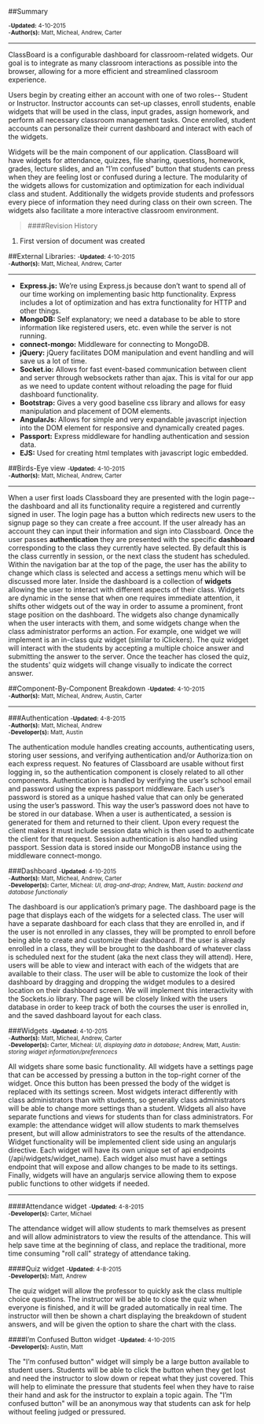 ##Summary

<small>
-<b>Updated:</b> 4-10-2015
<br>
-<b>Author(s):</b> Matt, Micheal, Andrew, Carter
</small>

---

ClassBoard is a configurable dashboard for classroom-related widgets. Our goal is to integrate as many classroom interactions as possible into the browser, allowing for a more efficient and streamlined classroom experience.

Users begin by creating either an account with one of two roles-- Student or Instructor. Instructor accounts can set-up classes, enroll students, enable widgets that will be used in the class, input grades, assign homework, and perform all necessary classroom management tasks. Once enrolled, student accounts can personalize their current dashboard and interact with each of the widgets.

Widgets will be the main component of our application. ClassBoard will have widgets for attendance, quizzes, file sharing, questions, homework, grades, lecture slides, and an “I’m confused” button that students can press when they are feeling lost or confused during a lecture. The modularity of the widgets allows for customization and optimization for each individual class and student. Additionally the widgets provide students and professors every piece of information they need during class on their own screen. The widgets also facilitate a more interactive classroom environment.


> ####Revision History
1. First version of document was created



##External Libraries:
<small>
-<b>Updated:</b> 4-10-2015
<br>
-<b>Author(s):</b> Matt, Micheal, Andrew, Carter
</small>

---

- <b>Express.js:</b> We’re using Express.js because don’t want to spend all of our time working on implementing basic http functionality. Express includes a lot of optimization and has extra functionality for HTTP and other things.
- <b>MongoDB:</b> Self explanatory; we need a database to be able to store information like registered users, etc. even while the server is not running.
- <b>connect-mongo:</b> Middleware for connecting to MongoDB.
- <b>jQuery:</b> jQuery facilitates DOM manipulation and event handling and will save us a lot of time.
- <b>Socket.io:</b> Allows for fast event-based communication between client and server through websockets rather than ajax. This is vital for our app as we need to update content without reloading the page for fluid dashboard functionality.
- <b>Bootstrap:</b> Gives a very good baseline css library and allows for easy manipulation and placement of DOM elements.
- <b>AngularJs:</b> Allows for simple and very expandable javascript injection into the DOM element for responsive and dynamically created pages.
- <b>Passport:</b> Express middleware for handling authentication and session data.
- <b>EJS:</b> Used for creating html templates with javascript logic embedded.

##Birds-Eye view
<small>
-<b>Updated:</b> 4-10-2015
<br>
-<b>Author(s):</b> Matt, Micheal, Andrew, Carter
</small>

---

When a user first loads Classboard they are presented with the login page-- the dashboard and all its functionality require a registered and currently signed in user. The login page has a button which redirects new users to the signup page so they can create a free account. If the user already has an account they can input their information and sign into Classboard. Once the user passes <strong>authentication</strong> they are presented with the specific <strong>dashboard</strong> corresponding to the class they currently have selected. By default this is the class currently in session, or the next class the student has scheduled. Within the navigation bar at the top of the page, the user has the ability to change which class is selected and access a settings menu which will be discussed more later. Inside the dashboard is a collection of <strong>widgets</strong> allowing the user to interact with different aspects of their class. Widgets are dynamic in the sense that when one requires immediate attention, it shifts other widgets out of the way in order to assume a prominent, front stage position on the dashboard. The widgets also change dynamically when the user interacts with them, and some widgets change when the class administrator performs an action. For example, one widget we will implement is an in-class quiz widget (similar to iClickers). The quiz widget will interact with the students by accepting a multiple choice answer and submitting the answer to the server. Once the teacher has closed the quiz, the students' quiz widgets will change visually to indicate the correct answer.

##Component-By-Component Breakdown
<small>
-<b>Updated:</b> 4-10-2015
<br>
-<b>Author(s):</b> Matt, Micheal, Andrew, Austin, Carter
<br>
</small>

---

###Authentication
<small>
-<b>Updated:</b> 4-8-2015
<br>
-<b>Author(s):</b> Matt, Micheal, Andrew
<br>
-<b>Developer(s):</b> Matt, Austin
</small>


The authentication module handles creating accounts, authenticating users, storing user sessions, and verifying authentication and/or Authoriza:tion on each express request. No features of Classboard are usable without first logging in, so the authentication component is closely related to all other components. Authentication is handled by verifying the user’s school email and password using the express passport middleware. Each user’s password is stored as a unique hashed value that can only be generated using the user’s password. This way the user’s password does not have to be stored in our database. When a user is authenticated, a session is generated for them and returned to their client. Upon every request the client makes it must include session data which is then used to authenticate the client for that request. Session authentication is also handled using passport. Session data is stored inside our MongoDB instance using the middleware connect-mongo.


###Dashboard
<small>
-<b>Updated:</b> 4-10-2015
<br>
-<b>Author(s):</b> Matt, Micheal, Andrew, Carter
<br>
-<b>Developer(s):</b> Carter, Micheal: <i>UI, drag-and-drop</i>; Andrew, Matt, Austin: <i>backend and database functionaliy</i>
</small>


The dashboard is our application’s primary page. The dashboard page is the page that displays each of the widgets for a selected class. The user will have a separate dashboard for each class that they are enrolled in, and if the user is not enrolled in any classes, they will be prompted to enroll before being able to create and customize their dashboard. If the user is already enrolled in a class, they will be brought to the dashboard of whatever class is scheduled next for the student (aka the next class they will attend). Here, users will be able to view and interact with each of the widgets that are available to their class. The user will be able to customize the look of their dashboard by dragging and dropping the widget modules to a desired location on their dashboard screen. We will implement this interactivity with the Sockets.io library. The page will be closely linked with the users database in order to keep track of both the courses the user is enrolled in, and the saved dashboard layout for each class.

###Widgets
<small>
-<b>Updated:</b> 4-10-2015
<br>
-<b>Author(s):</b> Matt, Micheal, Andrew, Carter
<br>
-<b>Developer(s):</b> Carter, Micheal: <i>UI, displaying data in database</i>; Andrew, Matt, Austin: <i>storing widget information/preferencecs</i>
</small>


All widgets share some basic functionality. All widgets have a settings page that can be accessed by pressing a button in the top-right corner of the widget. Once this button has been pressed the body of the widget is replaced with its settings screen. Most widgets interact differently with class administrators than with students, so generally class administrators will be able to change more settings than a student. Widgets all also have separate functions and views for students than for class administrators. For example: the attendance widget will allow students to mark themselves present, but will allow administrators to see the results of the attendance. Widget functionality will be implemented client side using an angularjs directive. Each widget will have its own unique set of api endpoints (/api/widgets/widget_name). Each widget also must have a settings endpoint that will expose and allow changes to be made to its settings. Finally, widgets will have an angularjs service allowing them to expose public functions to other widgets if needed.

---

####Attendance widget
<small>
-<b>Updated:</b> 4-8-2015
<br>
-<b>Developer(s):</b> Carter, Michael
</small>

The attendance widget will allow students to mark themselves as present and will allow administrators to view the results of the attendance. This will help save time at the beginning of class, and replace the traditional, more time consuming "roll call" strategy of attendance taking.

####Quiz widget
<small>
-<b>Updated:</b> 4-8-2015
<br>
-<b>Developer(s):</b> Matt, Andrew
</small>

The quiz widget will allow the professor to quickly ask the class multiple choice questions.  The instructor will be able to close the quiz when everyone is finished, and it will be graded automatically in real time.  The instructor will then be shown a chart displaying the breakdown of student answers, and will be given the option to share the chart with the class.

####I’m Confused Button widget
<small>
-<b>Updated:</b> 4-10-2015
<br>
-<b>Developer(s):</b> Austin, Matt
</small>

The "I’m confused button" widget will simply be a large button available to student users. Students will be able to click the button when they get lost and need the instructor to slow down or repeat what they just covered. This will help to eliminate the pressure that students feel when they have to raise their hand and ask for the instructor to explain a topic again. The "I’m confused button" will be an anonymous way that students can ask for help without feeling judged or pressured.
